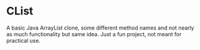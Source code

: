 # CList
A basic Java ArrayList clone, some different method names and not nearly as much functionality but same idea. Just a
fun project, not meant for practical use.
